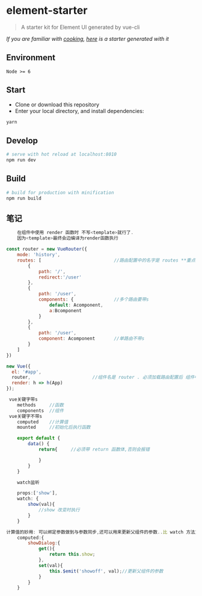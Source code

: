# element-starter

> A starter kit for Element UI generated by vue-cli

*If you are familiar with [cooking](https://github.com/elemefe/cooking), [here](https://github.com/ElementUI/element-cooking-starter) is a starter generated with it*

## Environment

`Node >= 6`

## Start

 - Clone or download this repository
 - Enter your local directory, and install dependencies:

``` bash
yarn
```

## Develop

``` bash
# serve with hot reload at localhost:8010
npm run dev
```

## Build

``` bash
# build for production with minification
npm run build
```
## 笔记

``` js
    在组件中使用 render 函数时 不写<template>就行了.
    因为<template>最终会边编译为render函数执行
```
``` js
const router = new VueRouter({
    mode: 'history',
    routes: [                           //路由配置中的名字是 routes **重点**
        {
            path: '/',
            redirect:'/user'
        },
        {
            path: '/user',
            components: {               //多个路由要带s
                default: Acomponent,
                a:Bcomponent
            }
        },
        {
            path: '/user',
            component: Acomponent       //单路由不带s
        }
    ]
})
```
``` js
new Vue({
  el: '#app',
  router,                       //组件名是 router . 必须加载路由配置后 组件中才能使用路由组件.
  render: h => h(App)
});
```
``` js
 vue关键字带s
    methods     //函数
    components  //组件
 vue关键字不带s
    computed    //计算值
    mounted     //初始化后执行函数
```
``` js
    export default {
        data() {
            return{     //必须带 return 函数体,否则会报错

            }
        }
    }
```
``` js
    watch监听

    props:['show'],
    watch: {
        show(val){
            //show 改变时执行
        }
    }
```
``` js
计算值的妙用: 可以绑定参数做到与参数同步,还可以用来更新父组件的参数..比 watch 方法方便
    computed:{
        showDialog:{
            get(){
                return this.show;
            },
            set(val){
                this.$emit('showoff', val);//更新父组件的参数
            }
        }
    }
```